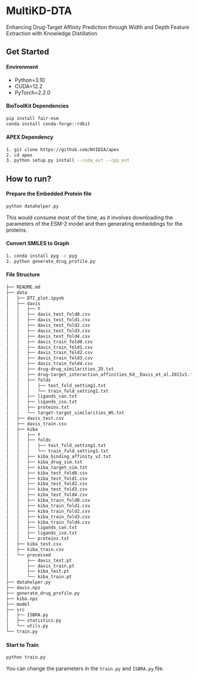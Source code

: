 # MultiKD-DTA

Enhancing Drug-Target Affinity Prediction through Width and Depth Feature Extraction with Knowledge Distillation

## Get Started

#### Environment

* Python=3.10
* CUDA=12.2
* PyTorch=2.2.0

#### BioToolKit Dependencies

```bash
pip install fair-esm
conda install conda-forge::rdkit
```

#### APEX Dependency

```bash
1. git clone https://github.com/NVIDIA/apex
2. cd apex
3. python setup.py install --cuda_ext --cpp_ext
```

## How to run?

#### Prepare the Embedded Protein file

```bash
python datahelper.py
```

This would consume most of the time, as it involves downloading the parameters of the ESM-2 model and then generating embeddings for the proteins.

#### Convert SMILES to Graph

```bash
1. conda install pyg -c pyg
2. python generate_drug_profile.py
```

#### File Structure

```bash
├── README.md
├── data
│   ├── DTI_plot.ipynb
│   ├── davis
│   │   ├── Y
│   │   ├── davis_test_fold0.csv
│   │   ├── davis_test_fold1.csv
│   │   ├── davis_test_fold2.csv
│   │   ├── davis_test_fold3.csv
│   │   ├── davis_test_fold4.csv
│   │   ├── davis_train_fold0.csv
│   │   ├── davis_train_fold1.csv
│   │   ├── davis_train_fold2.csv
│   │   ├── davis_train_fold3.csv
│   │   ├── davis_train_fold4.csv
│   │   ├── drug-drug_similarities_2D.txt
│   │   ├── drug-target_interaction_affinities_Kd__Davis_et_al.2011v1.txt
│   │   ├── folds
│   │   │   ├── test_fold_setting1.txt
│   │   │   └── train_fold_setting1.txt
│   │   ├── ligands_can.txt
│   │   ├── ligands_iso.txt
│   │   ├── proteins.txt
│   │   └── target-target_similarities_WS.txt
│   ├── davis_test.csv
│   ├── davis_train.csv
│   ├── kiba
│   │   ├── Y
│   │   ├── folds
│   │   │   ├── test_fold_setting1.txt
│   │   │   └── train_fold_setting1.txt
│   │   ├── kiba_binding_affinity_v2.txt
│   │   ├── kiba_drug_sim.txt
│   │   ├── kiba_target_sim.txt
│   │   ├── kiba_test_fold0.csv
│   │   ├── kiba_test_fold1.csv
│   │   ├── kiba_test_fold2.csv
│   │   ├── kiba_test_fold3.csv
│   │   ├── kiba_test_fold4.csv
│   │   ├── kiba_train_fold0.csv
│   │   ├── kiba_train_fold1.csv
│   │   ├── kiba_train_fold2.csv
│   │   ├── kiba_train_fold3.csv
│   │   ├── kiba_train_fold4.csv
│   │   ├── ligands_can.txt
│   │   ├── ligands_iso.txt
│   │   └── proteins.txt
│   ├── kiba_test.csv
│   ├── kiba_train.csv
│   └── processed
│       ├── davis_test.pt
│       ├── davis_train.pt
│       ├── kiba_test.pt
│       └── kiba_train.pt
├── datahelper.py
├── davis.npz
├── generate_drug_profile.py
├── kiba.npz
├── model
├── src
│   ├── ISBRA.py
│   ├── statistics.py
│   └── utils.py
└── train.py
```

#### Start to Train

```bash
python train.py
```

You can change the parameters in the `train.py` and `ISBRA.py` file.





